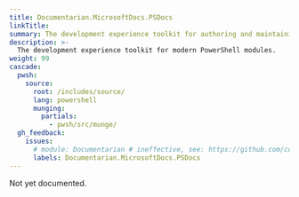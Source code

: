 ```yaml
---
title: Documentarian.MicrosoftDocs.PSDocs
linkTitle: 
summary: The development experience toolkit for authoring and maintaining modern PowerShell modules
description: >-
  The development experience toolkit for modern PowerShell modules.
weight: 99
cascade:
  pwsh:
    source:
      root: /includes/source/
      lang: powershell
      munging:
        partials:
          - pwsh/src/munge/
  gh_feedback:
    issues:
      # module: Documentarian # ineffective, see: https://github.com/community/community/discussions/5288
      labels: Documentarian.MicrosoftDocs.PSDocs
---
```


Not yet documented.
